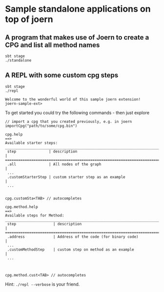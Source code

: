 Sample standalone applications on top of joern
=============================================

## A program that makes use of Joern to create a CPG and list all method names

```
sbt stage
./standalone
```

## A REPL with some custom cpg steps

```
sbt stage
./repl

Welcome to the wonderful world of this sample joern extension!
joern-sample-ext>
```

To get started you could try the following commands - then just explore
```
// import a cpg that you created previously, e.g. in joern
importCpg("path/to/some/cpg.bin")

cpg.help  
==> 
Available starter steps:
___________________________________________________________________________________________________________________________
 step               | description                                                                                         |
==========================================================================================================================|
 .all               | All nodes of the graph                                                                              |
 ...
 .customStarterStep | custom starter step as an example                                                                   |
 ...
 

cpg.customSta<TAB> // autocompletes

cpg.method.help
==>
Available steps for Method:
_______________________________________________________________________________________
 step                 | description                                                   |
======================================================================================|
 .address             | Address of the code (for binary code)                         |
 ...
 .customMethodStep    | custom step on method as an example                           |
 ...



cpg.method.cust<TAB> // autocompletes
```

Hint: `./repl --verbose` is your friend.
